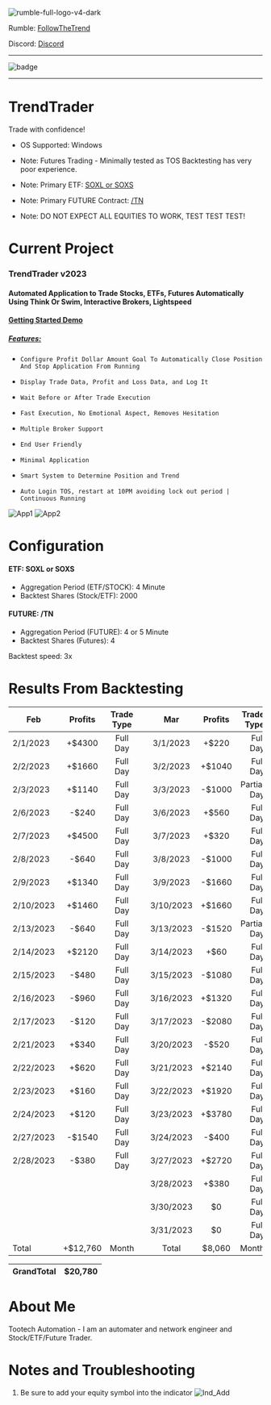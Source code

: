 ![rumble-full-logo-v4-dark](https://github.com/tootechautomation/TrendTrader/assets/50243547/4777a5c4-f796-4523-b665-1b06970cab18)

Rumble: <a href="https://rumble.com/user/FollowTheTrend" target="_Blank">FollowTheTrend</a>                  



Discord: <a href="https://discord.gg/24Ts7mZxnS">Discord</a>

***

![badge](https://github.com/tootechautomation/TrendTrader/assets/50243547/f75ab3ad-e56e-4cf2-8886-e548256608b6)

***


# TrendTrader

Trade with confidence!
- OS Supported: Windows

- Note: Futures Trading - Minimally tested as TOS Backtesting has very poor experience.
- Note: Primary ETF: <a href="https://www.direxion.com/product/daily-semiconductor-bull-bear-3x-etfs">SOXL or SOXS</a>
- Note: Primary FUTURE Contract: <a href="https://www.cmegroup.com/markets/interest-rates/us-treasury/ultra-10-year-us-treasury-note.contractSpecs.html">/TN</a>


- Note: DO NOT EXPECT ALL EQUITIES TO WORK, TEST TEST TEST!


# Current Project

### TrendTrader v2023
#### Automated Application to Trade Stocks, ETFs, Futures Automatically Using Think Or Swim, Interactive Brokers, Lightspeed

#### <a href="https://rumble.com/v2rqpss-trendtrader-automated-trading-demo.html">Getting Started Demo</a>

##### <a href="https://rumble.com/v2rnuq8-trendtrader-automatic-trading-features.html">Features:</a>
*     Configure Profit Dollar Amount Goal To Automatically Close Position And Stop Application From Running
*     Display Trade Data, Profit and Loss Data, and Log It
*     Wait Before or After Trade Execution
*     Fast Execution, No Emotional Aspect, Removes Hesitation
*     Multiple Broker Support
*     End User Friendly
*     Minimal Application
*     Smart System to Determine Position and Trend
*     Auto Login TOS, restart at 10PM avoiding lock out period | Continuous Running
     
![App1](https://github.com/tootechautomation/TrendTrader/assets/50243547/66e13cf1-1cd1-444a-87ac-609c40ee688d)
![App2](https://github.com/tootechautomation/TrendTrader/assets/50243547/932cd406-bed0-4c60-a204-1583f987dd8c)


# Configuration


#### ETF: SOXL or SOXS
 - Aggregation Period (ETF/STOCK): 4 Minute
 - Backtest Shares (Stock/ETF): 2000
#### FUTURE: /TN
 - Aggregation Period (FUTURE): 4 or 5 Minute
 - Backtest Shares (Futures): 4

Backtest speed: 3x



# Results From Backtesting


| Feb        | Profits | Trade Type   |   | Mar        | Profits | Trade Type   |
| ---------- |:-------:|:------------:|:-:|:----------:|:-------:| ------------:|
| 2/1/2023   | +$4300  |  Full Day    |   | 3/1/2023   | +$220   |  Full Day    |
| 2/2/2023   | +$1660  |  Full Day    |   | 3/2/2023   | +$1040  |  Full Day    |
| 2/3/2023   | +$1140  |  Full Day    |   | 3/3/2023   | -$1000  |  Partial Day |
| 2/6/2023   | -$240   |  Full Day    |   | 3/6/2023   | +$560   |  Full Day    |
| 2/7/2023   | +$4500  |  Full Day    |   | 3/7/2023   | +$320   |  Full Day    |
| 2/8/2023   | -$640   |  Full Day    |   | 3/8/2023   | -$1000  |  Full Day    |
| 2/9/2023   | +$1340  |  Full Day    |   | 3/9/2023   | -$1660  |  Full Day    |
| 2/10/2023  | +$1460  |  Full Day    |   | 3/10/2023  | +$1660  |  Full Day    |
| 2/13/2023  | -$640   |  Full Day    |   | 3/13/2023  | -$1520  |  Partial Day |
| 2/14/2023  | +$2120  |  Full Day    |   | 3/14/2023  | +$60    |  Full Day    |
| 2/15/2023  | -$480   |  Full Day    |   | 3/15/2023  | -$1080  |  Full Day    |
| 2/16/2023  | -$960   |  Full Day    |   | 3/16/2023  | +$1320  |  Full Day    |
| 2/17/2023  | -$120   |  Full Day    |   | 3/17/2023  | -$2080  |  Full Day    |
| 2/21/2023  | +$340   |  Full Day    |   | 3/20/2023  | -$520   |  Full Day    |
| 2/22/2023  | +$620   |  Full Day    |   | 3/21/2023  | +$2140  |  Full Day    |
| 2/23/2023  | +$160   |  Full Day    |   | 3/22/2023  | +$1920  |  Full Day    |
| 2/24/2023  | +$120   |  Full Day    |   | 3/23/2023  | +$3780  |  Full Day    |
| 2/27/2023  | -$1540  |  Full Day    |   | 3/24/2023  | -$400   |  Full Day    |
| 2/28/2023  | -$380   |  Full Day    |   | 3/27/2023  | +$2720  |  Full Day    |
|            |         |              |   | 3/28/2023  | +$380   |  Full Day    |
|            |         |              |   | 3/30/2023  | $0      |  Full Day    |
|            |         |              |   | 3/31/2023  | $0      |  Full Day    |
| Total      | +$12,760|  Month       |   | Total      | $8,060  |  Month       |

| GrandTotal | $20,780 | 
| ---------- |:-------:|

 
# About Me
 Tootech Automation - I am an automater and network engineer and Stock/ETF/Future Trader.
 
 
 
 
 
 
 # Notes and Troubleshooting
 
 1. Be sure to add your equity symbol into the indicator
![Ind_Add](https://github.com/tootechautomation/TrendTrader/assets/50243547/d46e09b5-d600-43ac-b7ab-3352e9b0e96b)

 

